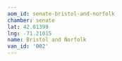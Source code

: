 ```yaml
---
aom_id: senate-bristol-and-norfolk
chamber: senate
lat: 42.01399
lng: -71.21015
name: Bristol and Norfolk
van_id: '002'
---
```


